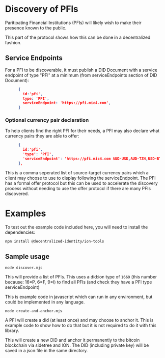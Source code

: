 # Discovery of PFIs

Paritipating Financial Institutions (PFIs) will likely wish to make their presence known to the public.

This part of the protocol shows how this can be done in a decentralized fashion. 

## Service Endpoints

For a PFI to be discoverable, it must publish a DID Document with a service endpoint of type "PFI" at a minimum (from serviceEndpoints section of DID Document):

```json
      {
        id:'pfi',
        type: 'PFI',
        serviceEndpoint: 'https://pfi.mic4.com',
      }
```      

### Optional currency pair declaration

To help clients find the right PFI for their needs, a PFI may also declare what currency pairs they are able to offer:

```json
      {
        id:'pfi',
        'type': 'PFI',
        'serviceEndpoint': 'https://pfi.mic4.com AUD-USD,AUD-TZN,USD-BTC',
      },
```

This is a comma seperated list of source-target currency pairs which a client may choose to use to display following the serviceEndpoint. The PFI has a formal offer protocol but this can be used to accelerate the discovery process without needing to use the offer protocol if there are many PFIs discovered.

# Examples

To test out the example code included here, you will need to install the dependencies:

```bash
npm install @decentralized-identity/ion-tools
```


## Sample usage

```node discover.mjs```

This will provide a list of PFIs. This uses a did:ion type of `1669` (this number because: 16=P, 6=F, 9=I) to find all PFIs (and check they have a PFI type serviceEndpoint)

This is example code in javascript which can run in any environment, but could be implemented in any language.


```node create-and-anchor.mjs```

A PFI will create a did (at least once) and may choose to anchor it. This is example code to show how to do that but it is not required to do it with this library. 

This will create a new DID and anchor it permanently to the bitcoin blockchain via sidetree and ION. The DID (including private key) will be saved in a json file in the same directory.




